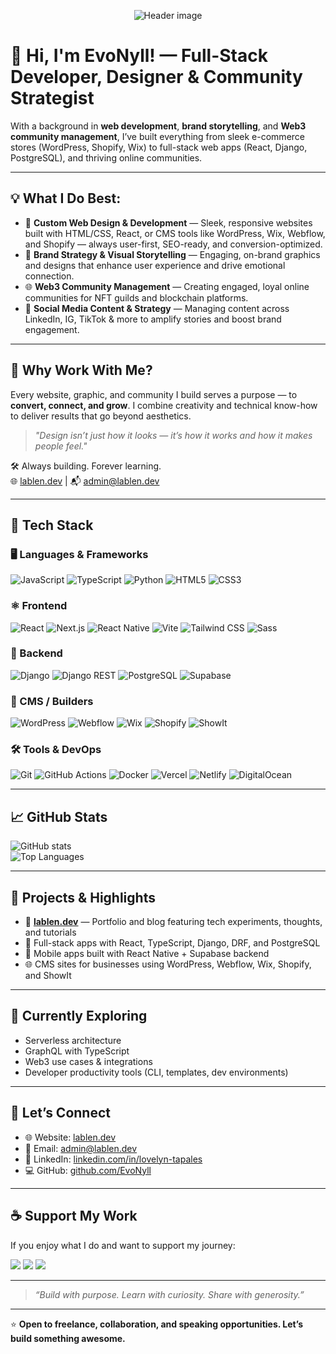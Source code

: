<p align="center">
  <img src="https://media.licdn.com/dms/image/v2/D5616AQGrEneo4hhX0A/profile-displaybackgroundimage-shrink_350_1400/B56ZhNKOsVH0Ag-/0/1753641185657?e=1756944000&v=beta&t=5rmAHR9eV-b3HkeMgcgwwMP0pUjCikrQ206lFxUz8Sk" alt="Header image" />
</p>

# 👋 Hi, I'm EvoNyll! — Full-Stack Developer, Designer & Community Strategist

With a background in **web development**, **brand storytelling**, and **Web3 community management**, I’ve built everything from sleek e-commerce stores (WordPress, Shopify, Wix) to full-stack web apps (React, Django, PostgreSQL), and thriving online communities.

---

## 💡 What I Do Best:
- 🎨 **Custom Web Design & Development** — Sleek, responsive websites built with HTML/CSS, React, or CMS tools like WordPress, Wix, Webflow, and Shopify — always user-first, SEO-ready, and conversion-optimized.
- 🧠 **Brand Strategy & Visual Storytelling** — Engaging, on-brand graphics and designs that enhance user experience and drive emotional connection.
- 🌐 **Web3 Community Management** — Creating engaged, loyal online communities for NFT guilds and blockchain platforms.
- 📱 **Social Media Content & Strategy** — Managing content across LinkedIn, IG, TikTok & more to amplify stories and boost brand engagement.

---

## 💪 Why Work With Me?
Every website, graphic, and community I build serves a purpose — to **convert, connect, and grow**. I combine creativity and technical know-how to deliver results that go beyond aesthetics.

> *"Design isn’t just how it looks — it’s how it works and how it makes people feel."*


🛠️ Always building. Forever learning.  
🌐 [lablen.dev](https://www.lablen.dev/) | 📬 admin@lablen.dev

---

## 🚀 Tech Stack

### 🖥️ Languages & Frameworks
![JavaScript](https://img.shields.io/badge/JavaScript-F7DF1E?style=flat&logo=javascript&logoColor=black)
![TypeScript](https://img.shields.io/badge/TypeScript-3178C6?style=flat&logo=typescript&logoColor=white)
![Python](https://img.shields.io/badge/Python-3776AB?style=flat&logo=python&logoColor=white)
![HTML5](https://img.shields.io/badge/HTML5-E34F26?style=flat&logo=html5&logoColor=white)
![CSS3](https://img.shields.io/badge/CSS3-1572B6?style=flat&logo=css3&logoColor=white)

### ⚛️ Frontend
![React](https://img.shields.io/badge/React-20232A?style=flat&logo=react&logoColor=61DAFB)
![Next.js](https://img.shields.io/badge/Next.js-000000?style=flat&logo=nextdotjs&logoColor=white)
![React Native](https://img.shields.io/badge/React_Native-20232A?style=flat&logo=react&logoColor=61DAFB)
![Vite](https://img.shields.io/badge/Vite-646CFF?style=flat&logo=vite&logoColor=white)
![Tailwind CSS](https://img.shields.io/badge/Tailwind_CSS-06B6D4?style=flat&logo=tailwind-css&logoColor=white)
![Sass](https://img.shields.io/badge/Sass-CC6699?style=flat&logo=sass&logoColor=white)

### 🧰 Backend
![Django](https://img.shields.io/badge/Django-092E20?style=flat&logo=django&logoColor=white)
![Django REST](https://img.shields.io/badge/DRF-FF1709?style=flat&logo=django&logoColor=white)
![PostgreSQL](https://img.shields.io/badge/PostgreSQL-4169E1?style=flat&logo=postgresql&logoColor=white)
![Supabase](https://img.shields.io/badge/Supabase-3ECF8E?style=flat&logo=supabase&logoColor=white)

### 🧱 CMS / Builders
![WordPress](https://img.shields.io/badge/WordPress-21759B?style=flat&logo=wordpress&logoColor=white)
![Webflow](https://img.shields.io/badge/Webflow-4353FF?style=flat&logo=webflow&logoColor=white)
![Wix](https://img.shields.io/badge/Wix-333?style=flat&logo=wix&logoColor=white)
![Shopify](https://img.shields.io/badge/Shopify-7AB55C?style=flat&logo=shopify&logoColor=white)
![ShowIt](https://img.shields.io/badge/ShowIt-black?style=flat)

### 🛠 Tools & DevOps
![Git](https://img.shields.io/badge/Git-F05032?style=flat&logo=git&logoColor=white)
![GitHub Actions](https://img.shields.io/badge/GitHub_Actions-2088FF?style=flat&logo=github-actions&logoColor=white)
![Docker](https://img.shields.io/badge/Docker-2496ED?style=flat&logo=docker&logoColor=white)
![Vercel](https://img.shields.io/badge/Vercel-000000?style=flat&logo=vercel&logoColor=white)
![Netlify](https://img.shields.io/badge/Netlify-00C7B7?style=flat&logo=netlify&logoColor=white)
![DigitalOcean](https://img.shields.io/badge/DigitalOcean-0080FF?style=flat&logo=digitalocean&logoColor=white)

---

## 📈 GitHub Stats  
![GitHub stats](https://github-readme-stats.vercel.app/api?username=EvoNyll&show_icons=true&theme=radical)  
![Top Languages](https://github-readme-stats.vercel.app/api/top-langs/?username=EvoNyll&layout=compact&theme=radical)

---

## 📂 Projects & Highlights

- 🧠 **[lablen.dev](https://www.lablen.dev/)** — Portfolio and blog featuring tech experiments, thoughts, and tutorials  
- 💼 Full-stack apps with React, TypeScript, Django, DRF, and PostgreSQL  
- 📱 Mobile apps built with React Native + Supabase backend  
- 🌐 CMS sites for businesses using WordPress, Webflow, Wix, Shopify, and ShowIt

---

## 🌱 Currently Exploring
- Serverless architecture  
- GraphQL with TypeScript  
- Web3 use cases & integrations  
- Developer productivity tools (CLI, templates, dev environments)

---

## 🤝 Let’s Connect

- 🌐 Website: [lablen.dev](https://www.lablen.dev/)  
- 📧 Email: admin@lablen.dev
- 💼 LinkedIn: [linkedin.com/in/lovelyn-tapales](https://www.linkedin.com/in/lovelyn-tapales)  
- 💻 GitHub: [github.com/EvoNyll](https://github.com/EvoNyll)

---

## ☕ Support My Work

If you enjoy what I do and want to support my journey:

<p align="left">
  <a href="https://github.com/sponsors/EvoNyll"><img src="https://img.shields.io/badge/Sponsor-EvoNyll-FD0?style=for-the-badge&logo=github-sponsors" /></a>
  <a href="https://ko-fi.com/yourkofiusername"><img src="https://img.shields.io/badge/Ko--fi-Donate-29ABE0?style=for-the-badge&logo=ko-fi&logoColor=white" /></a>
  <a href="https://www.buymeacoffee.com/yourusername"><img src="https://img.shields.io/badge/Buy_Me_A_Coffee-Support_Me-FFDD00?style=for-the-badge&logo=buy-me-a-coffee&logoColor=black" /></a>
</p>

---

> *“Build with purpose. Learn with curiosity. Share with generosity.”*

---

⭐ **Open to freelance, collaboration, and speaking opportunities. Let’s build something awesome.**
